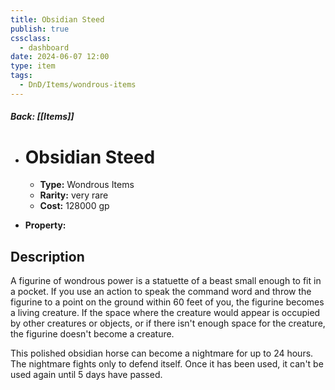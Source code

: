 ```yaml
---
title: Obsidian Steed
publish: true
cssclass:
  - dashboard
date: 2024-06-07 12:00
type: item
tags:
  - DnD/Items/wondrous-items
---
```


##### Back: [[Items]]

- # Obsidian Steed

    - **Type:** Wondrous Items
    - **Rarity:** very rare
    - **Cost:** 128000 gp
- **Property:** 



## Description 

A figurine of wondrous power is a statuette of a beast small enough to fit in a pocket. If you use an action to speak the command word and throw the figurine to a point on the ground within 60 feet of you, the figurine becomes a living creature. If the space where the creature would appear is occupied by other creatures or objects, or if there isn't enough space for the creature, the figurine doesn't become a creature.

This polished obsidian horse can become a nightmare for up to 24 hours. The nightmare fights only to defend itself. Once it has been used, it can't be used again until 5 days have passed.
